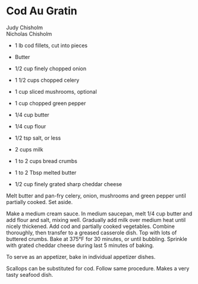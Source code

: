 # Cod Au Gratin

Judy Chisholm<br/>
Nicholas Chisholm

- 1 lb cod fillets, cut into pieces
- Butter
- 1/2 cup finely chopped onion
- 1 1/2 cups chopped celery
- 1 cup sliced mushrooms, optional
- 1 cup chopped green pepper
- 1/4 cup butter

- 1/4 cup flour
- 1/2 tsp salt, or less
- 2 cups milk
- 1 to 2 cups bread crumbs
- 1 to 2 Tbsp melted butter
- 1/2 cup finely grated sharp cheddar cheese

Melt butter and pan-fry celery, onion, mushrooms and green pepper until partially cooked. Set aside.

Make a medium cream sauce. In medium saucepan, melt 1/4 cup butter and add flour and salt, mixing well. Gradually add milk over medium heat until nicely thickened. Add cod and partially cooked vegetables.  Combine thoroughly, then transfer to a greased casserole dish. Top with lots of buttered crumbs. Bake at 375°F for 30 minutes, or until bubbling.  Sprinkle with grated cheddar cheese during last 5 minutes of baking.

To serve as an appetizer, bake in individual appetizer dishes.

Scallops can be substituted for cod. Follow same procedure. Makes a very tasty seafood dish.